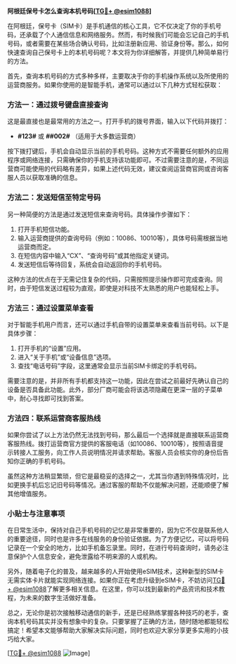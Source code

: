 **阿根廷保号卡怎么查询本机号码[[TG💪+ @esim1088](https://t.me/s/esim1088)]**

在阿根廷，保号卡（SIM卡）是手机通信的核心工具，它不仅决定了你的手机号码，还承载了个人通信信息和网络服务。然而，有时候我们可能会忘记自己的手机号码，或者需要在某些场合确认号码，比如注册新应用、验证身份等。那么，如何快速查询自己保号卡上的本机号码呢？本文将为你详细解答，并提供几种简单易行的方法。

首先，查询本机号码的方式多种多样，主要取决于你的手机操作系统以及所使用的运营商服务。如果你使用的是智能手机，通常可以通过以下几种方式轻松获取：

### 方法一：通过拨号键盘直接查询

这是最直接也是最常用的方法之一。打开手机的拨号界面，输入以下代码并拨打：

- **#123#** 或 **##002#** （适用于大多数运营商）

按下拨打键后，手机会自动显示当前的手机号码。这种方式不需要任何额外的应用程序或网络连接，只需确保你的手机支持该功能即可。不过需要注意的是，不同运营商可能使用的代码略有差异，如果上述代码无效，建议查阅运营商官网或咨询客服人员以获取准确的信息。

### 方法二：发送短信至特定号码

另一种简便的方法是通过发送短信来查询号码。具体操作步骤如下：

1. 打开手机短信功能。
2. 输入运营商提供的查询号码（例如：10086、10010等），具体号码需根据当地运营商而定。
3. 在短信内容中输入“CX”、“查询号码”或其他指定关键词。
4. 发送短信后等待回复，系统会自动返回你的手机号码。

这种方法的优点在于无需记住复杂的代码，只需按照提示操作即可完成查询。同时，由于短信发送过程较为直观，即使是对科技不太熟悉的用户也能轻松上手。

### 方法三：通过设置菜单查看

对于智能手机用户而言，还可以通过手机自带的设置菜单来查看当前号码。以下是具体步骤：

1. 打开手机的“设置”应用。
2. 进入“关于手机”或“设备信息”选项。
3. 查找“电话号码”字段，这里通常会显示当前SIM卡绑定的手机号码。

需要注意的是，并非所有手机都支持这一功能，因此在尝试之前最好先确认自己的设备是否具备此功能。此外，部分厂商可能会将该选项隐藏在更深一层的子菜单中，耐心寻找即可找到答案。

### 方法四：联系运营商客服热线

如果你尝试了以上方法仍然无法找到号码，那么最后一个选择就是直接联系运营商客服热线。拨打运营商官方提供的客服电话（如10086、10010等），按照语音提示转接人工服务，向工作人员说明情况并请求帮助。客服人员会核实你的身份后告知你正确的手机号码。

虽然这种方法稍显繁琐，但它是最稳妥的选择之一，尤其当你遇到特殊情况时，比如更换手机后忘记旧号码等情况。通过客服的帮助不仅能解决问题，还能顺便了解其他增值服务。

### 小贴士与注意事项

在日常生活中，保持对自己手机号码的记忆是非常重要的，因为它不仅是联系他人的重要途径，同时也是许多在线服务的身份验证依据。为了方便记忆，可以将号码记录在一个安全的地方，比如手机备忘录里。同时，在进行号码查询时，请务必注意保护个人信息安全，避免泄露给不明来源的人或机构。

另外，随着电子化的普及，越来越多的人开始使用eSIM技术，这种新型的SIM卡无需实体卡片就能实现网络连接。如果你正在考虑升级到eSIM卡，不妨访问[TG💪+ @esim1088](https://t.me/s/esim1088)了解更多相关信息。在这里，你可以找到最新的产品资讯和技术教程，为未来的数字生活做好准备。

总之，无论你是初次接触移动通信的新手，还是已经熟练掌握各种技巧的老手，查询本机号码其实并没有想象中的复杂。只要掌握了正确的方法，随时随地都能轻松搞定！希望本文能够帮助大家解决实际问题，同时也欢迎大家分享更多实用的小技巧给大家。

[[TG💪+ @esim1088](https://t.me/s/esim1088) ![Image](https://i.postimg.cc/4NQfJmqS/Snipaste-2025-05-13-00-14-12.png)]